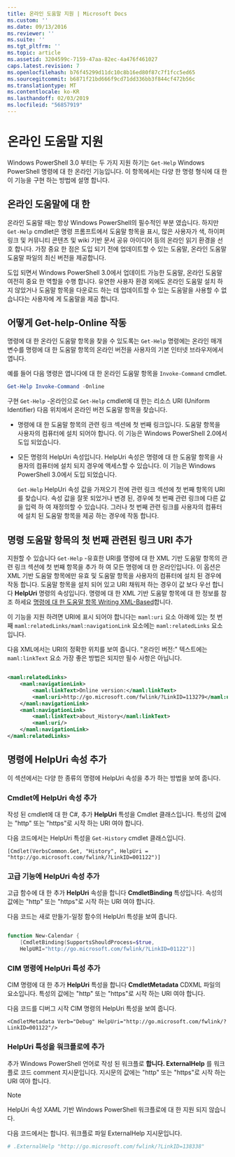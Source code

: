 ```yaml
---
title: 온라인 도움말 지원 | Microsoft Docs
ms.custom: ''
ms.date: 09/13/2016
ms.reviewer: ''
ms.suite: ''
ms.tgt_pltfrm: ''
ms.topic: article
ms.assetid: 3204599c-7159-47aa-82ec-4a476f461027
caps.latest.revision: 7
ms.openlocfilehash: b76f45299d11dc10c8b16ed80f87c7f1fcc5ed65
ms.sourcegitcommit: b6871f21bd666f9cd71dd336bb3f844cf472b56c
ms.translationtype: MT
ms.contentlocale: ko-KR
ms.lasthandoff: 02/03/2019
ms.locfileid: "56857919"
---
```

# <a name="supporting-online-help"></a>온라인 도움말 지원

Windows PowerShell 3.0 부터는 두 가지 지원 하기는 `Get-Help` Windows PowerShell 명령에 대 한 온라인 기능입니다. 이 항목에서는 다양 한 명령 형식에 대 한이 기능을 구현 하는 방법에 설명 합니다.

## <a name="about-online-help"></a>온라인 도움말에 대 한

온라인 도움말 때는 항상 Windows PowerShell의 필수적인 부분 였습니다. 하지만 `Get-Help` cmdlet은 명령 프롬프트에서 도움말 항목을 표시, 많은 사용자가 색, 하이퍼링크 및 커뮤니티 콘텐츠 및 wiki 기반 문서 공유 아이디어 등의 온라인 읽기 환경을 선호 합니다. 가장 중요 한 점은 도입 되기 전에 업데이트할 수 있는 도움말, 온라인 도움말 도움말 파일의 최신 버전을 제공합니다.

도입 되면서 Windows PowerShell 3.0에서 업데이트 가능한 도움말, 온라인 도움말 여전히 중요 한 역할을 수행 합니다. 유연한 사용자 환경 외에도 온라인 도움말 설치 하지 않았거나 도움말 항목을 다운로드 하는 데 업데이트할 수 있는 도움말을 사용할 수 없습니다는 사용자에 게 도움말을 제공 합니다.

## <a name="how-get-help--online-works"></a>어떻게 Get-help-Online 작동

명령에 대 한 온라인 도움말 항목을 찾을 수 있도록는 `Get-Help` 명령에는 온라인 매개 변수를 명령에 대 한 도움말 항목의 온라인 버전을 사용자의 기본 인터넷 브라우저에서 엽니다.

예를 들어 다음 명령은 엽니다에 대 한 온라인 도움말 항목을 `Invoke-Command` cmdlet.

```powershell
Get-Help Invoke-Command -Online
```

구현 `Get-Help` -온라인으로 `Get-Help` cmdlet에 대 한는 리소스 URI (Uniform Identifier) 다음 위치에서 온라인 버전 도움말 항목을 찾습니다.

- 명령에 대 한 도움말 항목의 관련 링크 섹션에 첫 번째 링크입니다. 도움말 항목을 사용자의 컴퓨터에 설치 되어야 합니다. 이 기능은 Windows PowerShell 2.0에서 도입 되었습니다.

- 모든 명령의 HelpUri 속성입니다. HelpUri 속성은 명령에 대 한 도움말 항목을 사용자의 컴퓨터에 설치 되지 경우에 액세스할 수 있습니다. 이 기능은 Windows PowerShell 3.0에서 도입 되었습니다.

  `Get-Help` HelpUri 속성 값을 가져오기 전에 관련 링크 섹션에 첫 번째 항목의 URI를 찾습니다. 속성 값을 잘못 되었거나 변경 된, 경우에 첫 번째 관련 링크에 다른 값을 입력 하 여 재정의할 수 있습니다. 그러나 첫 번째 관련 링크를 사용자의 컴퓨터에 설치 된 도움말 항목을 제공 하는 경우에 작동 합니다.

## <a name="adding-a-uri-to-the-first-related-link-of-a-command-help-topic"></a>명령 도움말 항목의 첫 번째 관련된 링크 URI 추가

지원할 수 있습니다 `Get-Help` -유효한 URI를 명령에 대 한 XML 기반 도움말 항목의 관련 링크 섹션에 첫 번째 항목을 추가 하 여 모든 명령에 대 한 온라인입니다. 이 옵션은 XML 기반 도움말 항목에만 유효 및 도움말 항목을 사용자의 컴퓨터에 설치 된 경우에 작동 합니다. 도움말 항목을 설치 되어 있고 URI 채워져 하는 경우이 값 보다 우선 합니다 **HelpUri** 명령의 속성입니다. 명령에 대 한 XML 기반 도움말 항목에 대 한 정보를 참조 하세요 [명령에 대 한 도움말 항목 Writing XML-Based](../help/writing-xml-based-help-topics-for-commands.md)합니다.

이 기능을 지원 하려면 URI에 표시 되어야 합니다는 `maml:uri` 요소 아래에 있는 첫 번째 `maml:relatedLinks/maml:navigationLink` 요소에는 `maml:relatedLinks` 요소입니다.

다음 XML에서는 URI의 정확한 위치를 보여 줍니다. "온라인 버전:" 텍스트에는 `maml:linkText` 요소 가장 좋은 방법은 되지만 필수 사항은 아닙니다.

```xml

<maml:relatedLinks>
    <maml:navigationLink>
        <maml:linkText>Online version:</maml:linkText>
        <maml:uri>http://go.microsoft.com/fwlink/?LinkID=113279</maml:uri>
    </maml:navigationLink>
    <maml:navigationLink>
        <maml:linkText>about_History</maml:linkText>
        <maml:uri/>
    </maml:navigationLink>
</maml:relatedLinks>
```

## <a name="adding-the-helpuri-property-to-a-command"></a>명령에 HelpUri 속성 추가

이 섹션에서는 다양 한 종류의 명령에 HelpUri 속성을 추가 하는 방법을 보여 줍니다.

### <a name="adding-a-helpuri-property-to-a-cmdlet"></a>Cmdlet에 HelpUri 속성 추가

작성 된 cmdlet에 대 한 C#, 추가 **HelpUri** 특성을 Cmdlet 클래스입니다. 특성의 값에는 "http" 또는 "https"로 시작 하는 URI 여야 합니다.

다음 코드에서는 HelpUri 특성을 `Get-History` cmdlet 클래스입니다.

```
[Cmdlet(VerbsCommon.Get, "History", HelpUri = "http://go.microsoft.com/fwlink/?LinkID=001122")]
```

### <a name="adding-a-helpuri-property-to-an-advanced-function"></a>고급 기능에 HelpUri 속성 추가

고급 함수에 대 한 추가 **HelpUri** 속성을 합니다 **CmdletBinding** 특성입니다. 속성의 값에는 "http" 또는 "https"로 시작 하는 URI 여야 합니다.

다음 코드는 새로 만들기-일정 함수의 HelpUri 특성을 보여 줍니다.

```powershell

function New-Calendar {
    [CmdletBinding(SupportsShouldProcess=$true,
    HelpURI="http://go.microsoft.com/fwlink/?LinkID=01122")]
```

### <a name="adding-a-helpuri-attribute-to-a-cim-command"></a>CIM 명령에 HelpUri 특성 추가

CIM 명령에 대 한 추가 **HelpUri** 특성을 합니다 **CmdletMetadata** CDXML 파일의 요소입니다. 특성의 값에는 "http" 또는 "https"로 시작 하는 URI 여야 합니다.

다음 코드를 디버그 시작 CIM 명령의 HelpUri 특성을 보여 줍니다.

```
<CmdletMetadata Verb="Debug" HelpUri="http://go.microsoft.com/fwlink/?LinkID=001122"/>
```

### <a name="adding-a-helpuri-attribute-to-a-workflow"></a>HelpUri 특성을 워크플로에 추가

추가 Windows PowerShell 언어로 작성 된 워크플로 **합니다. ExternalHelp** 를 워크플로 코드 comment 지시문입니다. 지시문의 값에는 "http" 또는 "https"로 시작 하는 URI 여야 합니다.

> [!NOTE]
> HelpUri 속성 XAML 기반 Windows PowerShell 워크플로에 대 한 지원 되지 않습니다.

다음 코드에서는 합니다. 워크플로 파일 ExternalHelp 지시문입니다.

```powershell
# .ExternalHelp "http://go.microsoft.com/fwlink/?LinkID=138338"
```